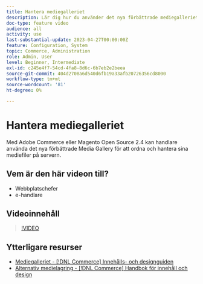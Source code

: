 ```yaml
---
title: Hantera mediegalleriet
description: Lär dig hur du använder det nya förbättrade mediegalleriet för att ordna och hantera mediefiler på servern.
doc-type: feature video
audience: all
activity: use
last-substantial-update: 2023-04-27T00:00:00Z
feature: Configuration, System
topic: Commerce, Administration
role: Admin, User
level: Beginner, Intermediate
exl-id: c245e4f7-54cd-4fa8-8d6c-6b7eb2e2beea
source-git-commit: 404d2708a6d540d6fb19a33afb20726356cd8000
workflow-type: tm+mt
source-wordcount: '81'
ht-degree: 0%

---
```


# Hantera mediegalleriet

Med Adobe Commerce eller Magento Open Source 2.4 kan handlare använda det nya förbättrade Media Gallery för att ordna och hantera sina mediefiler på servern.

## Vem är den här videon till?

- Webbplatschefer
- e-handlare

## Videoinnehåll

>[!VIDEO](https://video.tv.adobe.com/v/343785?quality=12&learn=on)

## Ytterligare resurser

- [Mediegalleriet - [!DNL Commerce] Innehålls- och designguiden](https://experienceleague.adobe.com/docs/commerce-admin/content-design/media/gallery/media-gallery.html)
- [Alternativ medielagring - [!DNL Commerce] Handbok för innehåll och design](https://experienceleague.adobe.com/docs/commerce-admin/content-design/media/storage/media-storage.html)
